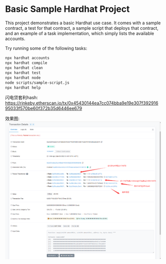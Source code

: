 # Basic Sample Hardhat Project

This project demonstrates a basic Hardhat use case. It comes with a sample contract, a test for that contract, a sample script that deploys that contract, and an example of a task implementation, which simply lists the available accounts.

Try running some of the following tasks:

```shell
npx hardhat accounts
npx hardhat compile
npx hardhat clean
npx hardhat test
npx hardhat node
node scripts/sample-script.js
npx hardhat help
```


闪电贷套利hash:
    https://rinkeby.etherscan.io/tx/0x45430144ea7cc074bba9e19e307f39291695033f570be60f372b35d6446ee679

效果图:
    ![Image text](./闪电贷最终效果图.png)
